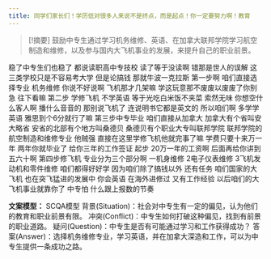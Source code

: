```yaml
---
title: 同学们家长们！学历低对很多人来说不是终点，而是起点！你一定要努力啊！教育 
---
```

 > [!摘要]
鼓励中专生通过学习机务维修、英语、在加拿大联邦学院学习航空制造和维修，以及参与国内大飞机事业的发展，来提升自己的职业前景。

稳了中专生们也稳了
都说读职高中专技校
读了等于没读啊
错那是世人的误解
这三类学校只是不容易考大学
但是论搞钱
那就牛波一克拉斯
第一步啊
咱们直接选择专业
机务维修
你说不好说啊
飞机那才几架嘛
学这玩意那不废废以废废了你别急
往下看嘛
第二步
学修飞机
不学英语
等于光吃白米饭不夹菜
索然无味
你想空什么客人啊
播什么音音的
那别说飞机了
连说明书它都是英文的
所以咱们啊
多学学英语
雅思到个6分就行了嘛
第三步中专毕业
咱们直接从加拿大
加拿大有个省叫安大略省
安省的北部有个地方叫桑德贝
桑德贝有个职业大专叫联邦学院
联邦学院的航空制造和维修专业
他贼强
直接在这里学修飞机他就完事了嘛
学费只要十来万一年
两年你就毕业了
给你三年的工作签证
起步 20万一年的工资啊
后面再给你讲到五六十啊
第四步修飞机
专业分为三个部分啊
一机身维修
2电子仪表维修
3飞机发动机和零件维修
咱们都得好好学
因为咱们除了搞钱以外
还有任务
咱们国家的大飞机
也在突飞猛进的发展中
你会英语
在海外进修过
又有工作经验
以后咱们的大飞机事业就靠你了
中专怕
什么跟上报数的节奏

**文案模型：**
SCQA模型
背景(Situation)：社会对中专生有一定的偏见，认为他们的教育和职业前景有限。
冲突(Conflict)：中专生如何打破这种偏见，找到有前景的职业道路。
疑问(Question)：中专生是否有可能通过学习和工作获得成功？
答案(Answer)：选择机务维修专业，学习英语，并在加拿大深造和工作，可以为中专生提供一条成功之路。

